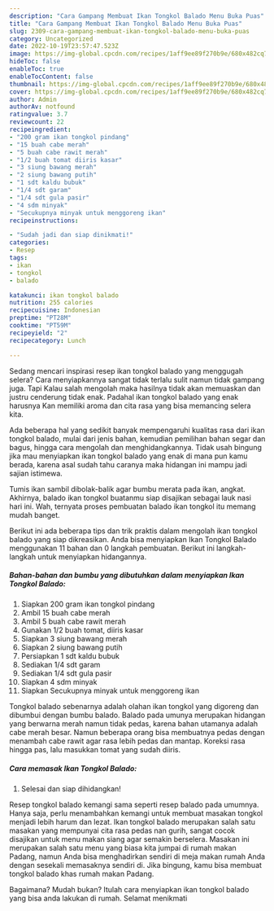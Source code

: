 ```yaml
---
description: "Cara Gampang Membuat Ikan Tongkol Balado Menu Buka Puas"
title: "Cara Gampang Membuat Ikan Tongkol Balado Menu Buka Puas"
slug: 2309-cara-gampang-membuat-ikan-tongkol-balado-menu-buka-puas
category: Uncategorized
date: 2022-10-19T23:57:47.523Z
image: https://img-global.cpcdn.com/recipes/1aff9ee89f270b9e/680x482cq70/ikan-tongkol-balado-foto-resep-utama.jpg
hideToc: false
enableToc: true
enableTocContent: false
thumbnail: https://img-global.cpcdn.com/recipes/1aff9ee89f270b9e/680x482cq70/ikan-tongkol-balado-foto-resep-utama.jpg
cover: https://img-global.cpcdn.com/recipes/1aff9ee89f270b9e/680x482cq70/ikan-tongkol-balado-foto-resep-utama.jpg
author: Admin
authorAv: notfound
ratingvalue: 3.7
reviewcount: 22
recipeingredient:
- "200 gram ikan tongkol pindang"
- "15 buah cabe merah"
- "5 buah cabe rawit merah"
- "1/2 buah tomat diiris kasar"
- "3 siung bawang merah"
- "2 siung bawang putih"
- "1 sdt kaldu bubuk"
- "1/4 sdt garam"
- "1/4 sdt gula pasir"
- "4 sdm minyak"
- "Secukupnya minyak untuk menggoreng ikan"
recipeinstructions:

- "Sudah jadi dan siap dinikmati!"
categories:
- Resep
tags:
- ikan
- tongkol
- balado

katakunci: ikan tongkol balado 
nutrition: 255 calories
recipecuisine: Indonesian
preptime: "PT28M"
cooktime: "PT59M"
recipeyield: "2"
recipecategory: Lunch

---
```



Sedang mencari inspirasi resep ikan tongkol balado yang menggugah selera? Cara menyiapkannya sangat tidak terlalu sulit namun tidak gampang juga. Tapi Kalau salah mengolah maka hasilnya tidak akan memuaskan dan justru cenderung tidak enak. Padahal ikan tongkol balado yang enak harusnya Kan memiliki aroma dan cita rasa yang bisa memancing selera kita.


Ada beberapa hal yang sedikit banyak mempengaruhi kualitas rasa dari ikan tongkol balado, mulai dari jenis bahan, kemudian pemilihan bahan segar dan bagus, hingga cara mengolah dan menghidangkannya. Tidak usah bingung jika mau menyiapkan ikan tongkol balado yang enak di mana pun kamu berada, karena asal sudah tahu caranya maka hidangan ini mampu jadi sajian istimewa.

Tumis ikan sambil dibolak-balik agar bumbu merata pada ikan, angkat. Akhirnya, balado ikan tongkol buatanmu siap disajikan sebagai lauk nasi hari ini. Wah, ternyata proses pembuatan balado ikan tongkol itu memang mudah banget.


Berikut ini ada beberapa tips dan trik praktis dalam mengolah ikan tongkol balado yang siap dikreasikan. Anda bisa menyiapkan Ikan Tongkol Balado menggunakan 11 bahan dan 0 langkah pembuatan. Berikut ini langkah-langkah untuk menyiapkan hidangannya.

<!--inarticleads1-->

##### Bahan-bahan dan bumbu yang dibutuhkan dalam menyiapkan Ikan Tongkol Balado:

1. Siapkan 200 gram ikan tongkol pindang
1. Ambil 15 buah cabe merah
1. Ambil 5 buah cabe rawit merah
1. Gunakan 1/2 buah tomat, diiris kasar
1. Siapkan 3 siung bawang merah
1. Siapkan 2 siung bawang putih
1. Persiapkan 1 sdt kaldu bubuk
1. Sediakan 1/4 sdt garam
1. Sediakan 1/4 sdt gula pasir
1. Siapkan 4 sdm minyak
1. Siapkan Secukupnya minyak untuk menggoreng ikan


Tongkol balado sebenarnya adalah olahan ikan tongkol yang digoreng dan dibumbui dengan bumbu balado. Balado pada umunya merupakan hidangan yang berwarna merah namun tidak pedas, karena bahan utamanya adalah cabe merah besar. Namun beberapa orang bisa membuatnya pedas dengan menambah cabe rawit agar rasa lebih pedas dan mantap. Koreksi rasa hingga pas, lalu masukkan tomat yang sudah diiris. 

<!--inarticleads2-->

##### Cara memasak Ikan Tongkol Balado:


1. Selesai dan siap dihidangkan!

Resep tongkol balado kemangi sama seperti resep balado pada umumnya. Hanya saja, perlu menambahkan kemangi untuk membuat masakan tongkol menjadi lebih harum dan lezat. Ikan tongkol balado merupakan salah satu masakan yang mempunyai cita rasa pedas nan gurih, sangat cocok disajikan untuk menu makan siang agar semakin berselera. Masakan ini merupakan salah satu menu yang biasa kita jumpai di rumah makan Padang, namun Anda bisa menghadirkan sendiri di meja makan rumah Anda dengan sesekali memasaknya sendiri di. Jika bingung, kamu bisa membuat tongkol balado khas rumah makan Padang. 

Bagaimana? Mudah bukan? Itulah cara menyiapkan ikan tongkol balado yang bisa anda lakukan di rumah. Selamat menikmati
